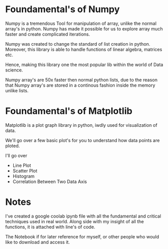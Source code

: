 # Foundamental's of Numpy
Numpy is a tremendous Tool for manipulation of array, unlike the normal array's in python. Numpy has made it possible for us to explore array much faster and create complicated iterations.

Numpy was created to change the standard of list creation in python. Moreover, this library is able to handle functions of linear algebra, matrices etc.

Hence, making this library one the most popular lib within the world of Data science.

Numpy array's are 50x faster then normal python lists, due to the reason that Numpy array's are stored in a continous fashion inside the memory unlike lists.


# Foundamental's of Matplotlib
Matplotlib is a plot graph library in python, iwdly used for visualization of data.

We'll go over a few basic plot's for you to understand how data points are ploted.

I'll go over
- Line Plot
- Scatter Plot
- Histogram
- Correlation Between Two Data Axis

# Notes

I've created a google coolab ipynb file with all the fundamental and critical techniques used in real world. Along side with my insight of all the functions, it is attached with line's of code.

The Notebook if for later reference for myself, or other people who would like to download and access it.

